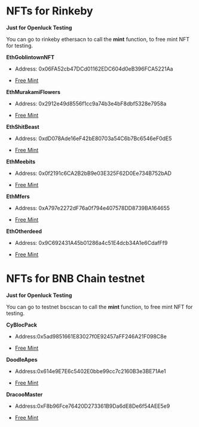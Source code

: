 # NFTs for Rinkeby #
**Just for Openluck Testing**

You can go to rinkeby ethersacn to call the **mint** function, to free mint NFT for testing.

**EthGoblintownNFT**

- Address: 0x06FA52cb47DCd01162EDC604d0eB396FCA5221Aa

- [Free Mint](https://rinkeby.etherscan.io/address/0x06FA52cb47DCd01162EDC604d0eB396FCA5221Aa#writeContract)


**EthMurakamiFlowers**

- Address: 0x2912e49d8556f1cc9a74b3e4bF8dbf5328e7958a

- [Free Mint](https://rinkeby.etherscan.io/address/0x2912e49d8556f1cc9a74b3e4bF8dbf5328e7958a#writeContract)

**EthShitBeast**

- Address: 0xdD078Ade16eF42bE80703a54C6b7Bc6546eF0dE5

- [Free Mint](https://rinkeby.etherscan.io/address/0xdD078Ade16eF42bE80703a54C6b7Bc6546eF0dE5#writeContract)

**EthMeebits**

- Address: 0x0f2191c6CA2B2bB9e03E325F62D0Ee734B752bAD

- [Free Mint](https://rinkeby.etherscan.io/address/0x0f2191c6CA2B2bB9e03E325F62D0Ee734B752bAD#writeContract)

**EthMfers**

- Address: 0xA797e2272dF76a0f794e407578DD8739BA164655

- [Free Mint](https://rinkeby.etherscan.io/address/0xA797e2272dF76a0f794e407578DD8739BA164655#writeContract)

<!-- **EthAzuki**

- Address: 0x14fEf76BDcBA6BE7D58fE437c141685BE0F937f5

- [Free Mint](https://rinkeby.etherscan.io/address/0x14fEf76BDcBA6BE7D58fE437c141685BE0F937f5#writeContract)


**EthBoredApeYachtClub**

- Address: 0x5e181EAd74816D885F1a9C4E899A4c76757b0d12

- [Free Mint](https://rinkeby.etherscan.io/address/0x5e181EAd74816D885F1a9C4E899A4c76757b0d12#writeContract)


**EthMoonbirds**

- Address: 0xE5C6cA6AAb2717Cb98FEba4D7F78Bd1Ea323408a

- [Free Mint](https://rinkeby.etherscan.io/address/0xE5C6cA6AAb2717Cb98FEba4D7F78Bd1Ea323408a#writeContract) -->


**EthOtherdeed**

- Address: 0x9C692431A45b01286a4c51E4dcb34A1e6CdafFf9

- [Free Mint](https://rinkeby.etherscan.io/address/0x9C692431A45b01286a4c51E4dcb34A1e6CdafFf9#writeContract)



# NFTs for BNB Chain testnet #

**Just for Openluck Testing**

You can go to testnet bscscan to call the **mint** function, to free mint NFT for testing.

**CyBlocPack**

- Address:0x5ad9851661E83027f0E92457aFF246A21F098C8e

- [Free Mint](https://testnet.bscscan.com/address/0x5ad9851661E83027f0E92457aFF246A21F098C8e#writeContract)


**DoodleApes**

- Address:0x614e9E7E6c5402E0bbe99cc7c2160B3e3BE71Ae1

- [Free Mint](https://testnet.bscscan.com/address/0x614e9E7E6c5402E0bbe99cc7c2160B3e3BE71Ae1#writeContract)


**DracooMaster**

- Address:0xF8b96Fce76420D273361B9Da6dE8De6f54AEE5e9

- [Free Mint](https://testnet.bscscan.com/address/0xF8b96Fce76420D273361B9Da6dE8De6f54AEE5e9#writeContract)
